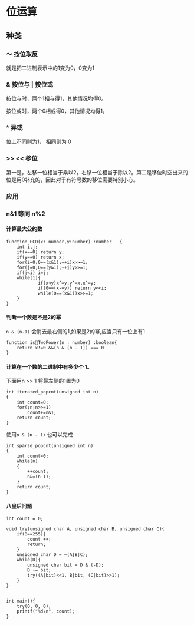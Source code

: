 # 位运算

## 种类

### ～ 按位取反

就是把二进制表示中的1变为0，0变为1

### & 按位与 | 按位或

按位与时，两个1相与得1，其他情况均得0。

按位或时，两个0相或得0，其他情况均得1。


### ^ 异或

位上不同则为1， 相同则为 0

###  >> << 移位

第一是，左移一位相当于乘以2，右移一位相当于除以2。第二是移位时空出来的位是用0补充的，因此对于有符号数的移位需要特别小心。

### 应用

### n&1 等同 n%2 

#### 计算最大公约数

    function GCD(x: number,y:number) :number   {
        int i,j;
        if(x==0) return y;
        if(y==0) return x;
        for(i=0;0==(x&1);++i)x>>=1;
        for(j=0;0==(y&1);++j)y>>=1;
        if(j<i) i=j;
        while(1){
                if(x<y)x^=y,y^=x,x^=y;
                if(0==(x-=y)) return y<<i;
                while(0==(x&1))x>>=1;
        }
    }

#### 判断一个数是不是2的幂

`n & (n-1)` 会消去最右侧的1,如果是2的幂,应当只有一位上有1

    function isTwoPower(n : number) :boolean{
        return x!=0 &&(n & (n - 1)) === 0
    }

#### 计算在一个数的二进制中有多少个 1。

下面用n >> 1 将最左侧的1置为0

    int iterated_popcnt(unsigned int n)
    {
        int count=0;
        for(;n;n>>=1)
            count+=n&1;
        return count;
    }

使用`n & (n - 1)` 也可以完成

    int sparse_popcnt(unsigned int n)
    {
        int count=0;
        while(n)
        {
            ++count;
            n&=(n-1);
        }
        return count;
    }



#### 八皇后问题

    int count = 0;

    void try(unsigned char A, unsigned char B, unsigned char C){
        if(B==255){
            count ++;
            return;
        }
        unsigned char D = ~(A|B|C);
        while(D){
            unsigned char bit = D & (-D);
            D -= bit;
            try((A|bit)<<1, B|bit, (C|bit)>>1);
        }
    }


    int main(){
        try(0, 0, 0);
        printf("%d\n", count);
    }


